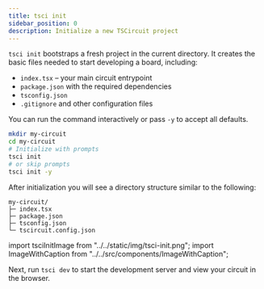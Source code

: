 ```yaml
---
title: tsci init
sidebar_position: 0
description: Initialize a new TSCircuit project
---
```


`tsci init` bootstraps a fresh project in the current directory. It creates the
basic files needed to start developing a board, including:

- `index.tsx` – your main circuit entrypoint
- `package.json` with the required dependencies
- `tsconfig.json`
- `.gitignore` and other configuration files

You can run the command interactively or pass `-y` to accept all defaults.

```bash
mkdir my-circuit
cd my-circuit
# Initialize with prompts
tsci init
# or skip prompts
tsci init -y
```

After initialization you will see a directory structure similar to the following:

```text
my-circuit/
├─ index.tsx
├─ package.json
├─ tsconfig.json
└─ tscircuit.config.json
```

import tsciInitImage from "../../static/img/tsci-init.png";
import ImageWithCaption from "../../src/components/ImageWithCaption";

<ImageWithCaption
  src={tsciInitImage}
  alt="tsci init output"
  caption="Terminal output from a successful tsci init"
/>

Next, run `tsci dev` to start the development server and view your circuit in the
browser.
